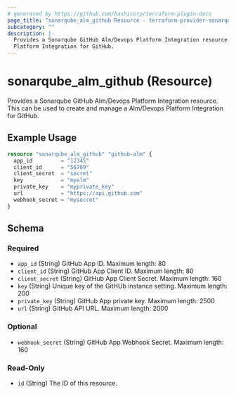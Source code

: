```yaml
---
# generated by https://github.com/hashicorp/terraform-plugin-docs
page_title: "sonarqube_alm_github Resource - terraform-provider-sonarqube"
subcategory: ""
description: |-
  Provides a Sonarqube GitHub Alm/Devops Platform Integration resource. This can be used to create and manage a Alm/Devops
  Platform Integration for GitHub.
---
```


# sonarqube_alm_github (Resource)

Provides a Sonarqube GitHub Alm/Devops Platform Integration resource. This can be used to create and manage a Alm/Devops
Platform Integration for GitHub.

## Example Usage

```terraform
resource "sonarqube_alm_github" "github-alm" {
  app_id         = "12345"
  client_id      = "56789"
  client_secret  = "secret"
  key            = "myalm"
  private_key    = "myprivate_key"
  url            = "https://api.github.com"
  webhook_secret = "mysecret"
}
```

<!-- schema generated by tfplugindocs -->
## Schema

### Required

- `app_id` (String) GitHub App ID. Maximum length: 80
- `client_id` (String) GitHub App Client ID. Maximum length: 80
- `client_secret` (String) GitHub App Client Secret. Maximum length: 160
- `key` (String) Unique key of the GitHUb instance setting. Maximum length: 200
- `private_key` (String) GitHub App private key. Maximum length: 2500
- `url` (String) GitHub API URL. Maximum length: 2000

### Optional

- `webhook_secret` (String) GitHub App Webhook Secret. Maximum length: 160

### Read-Only

- `id` (String) The ID of this resource.
